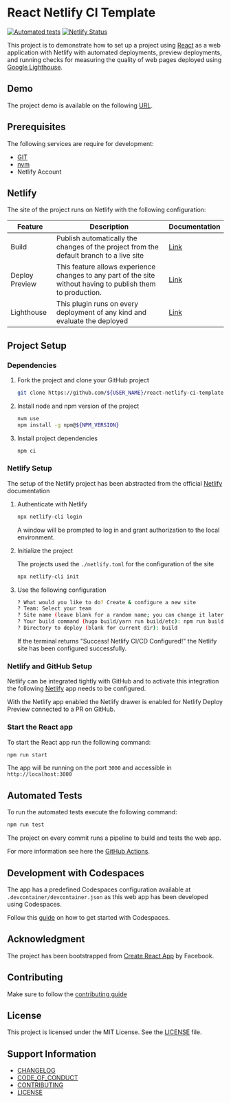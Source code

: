 # React Netlify CI Template

[![Automated tests](https://github.com/juancarlosjr97/react-netlify-ci-template/actions/workflows/tests.yml/badge.svg)](https://github.com/juancarlosjr97/react-netlify-ci-template/actions/workflows/tests.yml)
[![Netlify Status](https://api.netlify.com/api/v1/badges/8943b9a2-b9a9-4e7d-8945-a45b10af708e/deploy-status)](https://app.netlify.com/sites/react-netlify-ci-template/deploys)

This project is to demonstrate how to set up a project using [React](https://react.dev/) as a web application with Netlify with automated deployments, preview deployments, and running checks for measuring the quality of web pages deployed using [Google Lighthouse](https://developer.chrome.com/docs/lighthouse/overview/).

## Demo

The project demo is available on the following [URL](https://react-netlify-ci-template.netlify.app/).

## Prerequisites

The following services are require for development:

- [GIT](https://git-scm.com/)
- [nvm](https://github.com/nvm-sh/nvm)
- Netlify Account

## Netlify

The site of the project runs on Netlify with the following configuration:

| Feature        | Description                                                                                                  | Documentation                                                       |
| -------------- | ------------------------------------------------------------------------------------------------------------ | ------------------------------------------------------------------- |
| Build          | Publish automatically the changes of the project from the default branch to a live site                      | [Link](https://docs.netlify.com/configure-builds/overview/)         |
| Deploy Preview | This feature allows experience changes to any part of the site without having to publish them to production. | [Link](https://docs.netlify.com/site-deploys/deploy-previews/)      |
| Lighthouse     | This plugin runs on every deployment of any kind and evaluate the deployed                                   | [Link](https://github.com/netlify/netlify-plugin-lighthouse#readme) |

## Project Setup

### Dependencies

1. Fork the project and clone your GitHub project

   ```bash
   git clone https://github.com/${USER_NAME}/react-netlify-ci-template
   ```

2. Install node and npm version of the project

   ```bash
   nvm use
   npm install -g npm@${NPM_VERSION}
   ```

3. Install project dependencies

   ```bash
   npm ci
   ```

### Netlify Setup

The setup of the Netlify project has been abstracted from the official [Netlify](https://docs.netlify.com/cli/get-started/#installation) documentation

1. Authenticate with Netlify

   ```bash
   npx netlify-cli login
   ```

   A window will be prompted to log in and grant authorization to the local environment.

2. Initialize the project

   The projects used the `./netlify.toml` for the configuration of the site

   ```bash
   npx netlify-cli init
   ```

3. Use the following configuration

   ```bash
   ? What would you like to do? Create & configure a new site
   ? Team: Select your team
   ? Site name (leave blank for a random name; you can change it later): react-netlify-ci-template-${USER_NAME}
   ? Your build command (hugo build/yarn run build/etc): npm run build
   ? Directory to deploy (blank for current dir): build
   ```

   If the terminal returns "Success! Netlify CI/CD Configured!" the Netlify site has been configured successfully.

### Netlify and GitHub Setup

Netlify can be integrated tightly with GitHub and to activate this integration the following [Netlify](https://github.com/apps/netlify) app needs to be configured.

With the Netlify app enabled the Netlify drawer is enabled for Netlify Deploy Preview connected to a PR on GitHub.

### Start the React app

To start the React app run the following command:

```bash
npm run start
```

The app will be running on the port `3000` and accessible in `http://localhost:3000`

## Automated Tests

To run the automated tests execute the following command:

```bash
npm run test
```

The project on every commit runs a pipeline to build and tests the web app.

For more information see here the [GitHub Actions](https://github.com/juancarlosjr97/react-netlify-ci-template/actions).

## Development with Codespaces

The app has a predefined Codespaces configuration available at `.devcontainer/devcontainer.json` as this web app has been developed using Codespaces.

Follow this [guide](https://docs.github.com/en/codespaces/getting-started/quickstart) on how to get started with Codespaces.

## Acknowledgment

The project has been bootstrapped from [Create React App](https://create-react-app.dev/) by Facebook.

## Contributing

Make sure to follow the [contributing guide](./CONTRIBUTING.md)

## License

This project is licensed under the MIT License. See the [LICENSE](./LICENSE) file.

## Support Information

- [CHANGELOG](./CHANGELOG.md)
- [CODE_OF_CONDUCT](./CODE_OF_CONDUCT.md)
- [CONTRIBUTING](./CONTRIBUTING.md)
- [LICENSE](./LICENSE.md)
